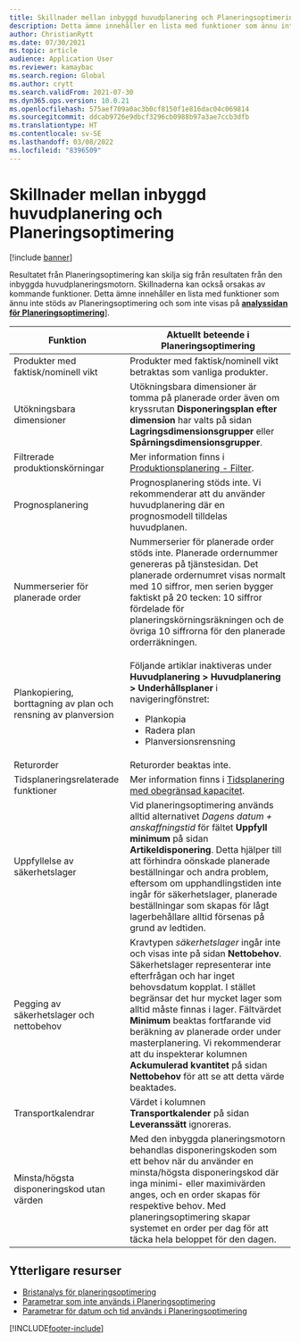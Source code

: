 ```yaml
---
title: Skillnader mellan inbyggd huvudplanering och Planeringsoptimering
description: Detta ämne innehåller en lista med funktioner som ännu inte stöds av Planeringsoptimering och som inte visas på analyssidan för Planeringsoptimering.
author: ChristianRytt
ms.date: 07/30/2021
ms.topic: article
audience: Application User
ms.reviewer: kamaybac
ms.search.region: Global
ms.author: crytt
ms.search.validFrom: 2021-07-30
ms.dyn365.ops.version: 10.0.21
ms.openlocfilehash: 575aef709a0ac3b0cf8150f1e816dac04c069814
ms.sourcegitcommit: ddcab9726e9dbcf3296cb0988b97a3ae7ccb3dfb
ms.translationtype: HT
ms.contentlocale: sv-SE
ms.lasthandoff: 03/08/2022
ms.locfileid: "8396509"
---
```

# <a name="differences-between-built-in-master-planning-and-planning-optimization"></a>Skillnader mellan inbyggd huvudplanering och Planeringsoptimering

[!include [banner](../../includes/banner.md)]

Resultatet från Planeringsoptimering kan skilja sig från resultaten från den inbyggda huvudplaneringsmotorn. Skillnaderna kan också orsakas av kommande funktioner. Detta ämne innehåller en lista med funktioner som ännu inte stöds av Planeringsoptimering och som inte visas på **[analyssidan för Planeringsoptimering](planning-optimization-fit-analysis.md)**].

| Funktion | Aktuellt beteende i Planeringsoptimering |
|---|---|
| Produkter med faktisk/nominell vikt | Produkter med faktisk/nominell vikt betraktas som vanliga produkter.|
| Utökningsbara dimensioner | Utökningsbara dimensioner är tomma på planerade order även om kryssrutan **Disponeringsplan efter dimension** har valts på sidan **Lagringsdimensionsgrupper** eller **Spårningsdimensionsgrupper**. |
| Filtrerade produktionskörningar | Mer information finns i [Produktionsplanering - Filter](production-planning.md#filters). |
| Prognosplanering | Prognosplanering stöds inte. Vi rekommenderar att du använder huvudplanering där en prognosmodell tilldelas huvudplanen. |
| Nummerserier för planerade order | Nummerserier för planerade order stöds inte. Planerade ordernummer genereras på tjänstesidan. Det planerade ordernumret visas normalt med 10 siffror, men serien bygger faktiskt på 20 tecken: 10 siffror fördelade för planeringskörningsräkningen och de övriga 10 siffrorna för den planerade orderräkningen. |
| Plankopiering, borttagning av plan och rensning av planversion | <p>Följande artiklar inaktiveras under **Huvudplanering \> Huvudplanering \> Underhållsplaner** i navigeringfönstret:</p><ul><li>Plankopia</li><li>Radera plan</li><li>Planversionsrensning</li></ul> |
| Returorder | Returorder beaktas inte. |
| Tidsplaneringsrelaterade funktioner | Mer information finns i [Tidsplanering med obegränsad kapacitet](infinite-capacity-planning.md#limitations). |
| Uppfyllelse av säkerhetslager | Vid planeringsoptimering används alltid alternativet *Dagens datum + anskaffningstid* för fältet **Uppfyll minimum** på sidan **Artikeldisponering**. Detta hjälper till att förhindra oönskade planerade beställningar och andra problem, eftersom om upphandlingstiden inte ingår för säkerhetslager, planerade beställningar som skapas för lågt lagerbehållare alltid försenas på grund av ledtiden. |
| Pegging av säkerhetslager och nettobehov | Kravtypen *säkerhetslager* ingår inte och visas inte på sidan **Nettobehov**. Säkerhetslager representerar inte efterfrågan och har inget behovsdatum kopplat. I stället begränsar det hur mycket lager som alltid måste finnas i lager. Fältvärdet **Minimum** beaktas fortfarande vid beräkning av planerade order under masterplanering. Vi rekommenderar att du inspekterar kolumnen **Ackumulerad kvantitet** på sidan **Nettobehov** för att se att detta värde beaktades. |
| Transportkalendrar | Värdet i kolumnen **Transportkalender** på sidan **Leveranssätt** ignoreras. |
| Minsta/högsta disponeringskod utan värden| Med den inbyggda planeringsmotorn behandlas disponeringskoden som ett behov när du använder en minsta/högsta disponeringskod där inga minimi- eller maximivärden anges, och en order skapas för respektive behov. Med planeringsoptimering skapar systemet en order per dag för att täcka hela beloppet för den dagen.  |

## <a name="additional-resources"></a>Ytterligare resurser

- [Bristanalys för planeringsoptimering](planning-optimization-fit-analysis.md)
- [Parametrar som inte används i Planeringsoptimering](not-used-parameters.md)
- [Parametrar för datum och tid används i Planeringsoptimering](date-time-used.md)

[!INCLUDE[footer-include](../../../includes/footer-banner.md)]
